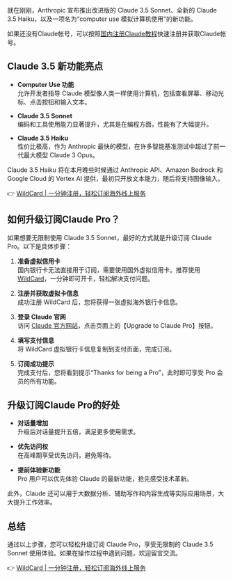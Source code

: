 就在刚刚，Anthropic 宣布推出改进版的 Claude 3.5 Sonnet、全新的 Claude 3.5 Haiku，以及一项名为“computer use 模拟计算机使用”的新功能。

如果还没有Claude帐号，可以按照[国内注册Claude教程](https://bit.ly/bewildcard)快速注册并获取Claude帐号。

## Claude 3.5 新功能亮点

- **Computer Use 功能**  
  允许开发者指导 Claude 模型像人类一样使用计算机，包括查看屏幕、移动光标、点击按钮和输入文本。

- **Claude 3.5 Sonnet**  
  编码和工具使用能力显著提升，尤其是在编程方面，性能有了大幅提升。

- **Claude 3.5 Haiku**  
  性价比极高，作为 Anthropic 最快的模型，在许多智能基准测试中超过了前一代最大模型 Claude 3 Opus。

Claude 3.5 Haiku 将在本月晚些时候通过 Anthropic API、Amazon Bedrock 和 Google Cloud 的 Vertex AI 提供，最初只开放文本能力，随后将支持图像输入。

👉 [WildCard | 一分钟注册，轻松订阅海外线上服务](https://bit.ly/bewildcard)

## 如何升级订阅Claude Pro？

如果想要无限制使用 Claude 3.5 Sonnet，最好的方式就是升级订阅 Claude Pro。以下是具体步骤：

1. **准备虚拟信用卡**  
   国内银行卡无法直接用于订阅，需要使用国外虚拟信用卡。推荐使用 [WildCard](https://bit.ly/bewildcard)，一分钟即可开卡，轻松解决支付问题。

2. **注册并获取虚拟卡信息**  
   成功注册 WildCard 后，您将获得一张虚拟海外银行卡信息。

3. **登录 Claude 官网**  
   访问 [Claude 官方网站](https://claude.ai/chats)，点击页面上的【Upgrade to Claude Pro】按钮。

4. **填写支付信息**  
   将 WildCard 虚拟银行卡信息复制到支付页面，完成订阅。

5. **订阅成功提示**  
   完成支付后，您将看到提示“Thanks for being a Pro”，此时即可享受 Pro 会员的所有功能。

## 升级订阅Claude Pro的好处

- **对话量增加**  
  升级后对话量提升五倍，满足更多使用需求。

- **优先访问权**  
  在高峰期享受优先访问，避免等待。

- **提前体验新功能**  
  Pro 用户可以优先体验 Claude 的最新功能，抢先感受技术革新。

此外，Claude 还可以用于大数据分析、辅助写作和内容生成等实际应用场景，大大提升工作效率。

## 总结

通过以上步骤，您可以轻松升级订阅 Claude Pro，享受无限制的 Claude 3.5 Sonnet 使用体验。如果在操作过程中遇到问题，欢迎留言交流。

👉 [WildCard | 一分钟注册，轻松订阅海外线上服务](https://bit.ly/bewildcard)